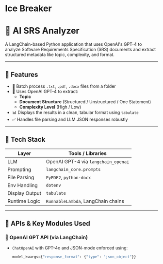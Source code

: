 # Ice Breaker
# 🧠 AI SRS Analyzer

A LangChain-based Python application that uses OpenAI's GPT-4 to analyze Software Requirements Specification (SRS) documents and extract structured metadata like topic, complexity, and format.

---

## 🚀 Features

- 📂 Batch process `.txt`, `.pdf`, `.docx` files from a folder
- 🤖 Uses OpenAI GPT-4 to extract:
  - **Topic**
  - **Document Structure** (Structured / Unstructured / One Statement)
  - **Complexity Level** (High / Low)
- 📊 Displays the results in a clean, tabular format using `tabulate`
- ✅ Handles file parsing and LLM JSON responses robustly

---

## 🧰 Tech Stack

| Layer          | Tools / Libraries                  |
|----------------|------------------------------------|
| LLM            | OpenAI GPT-4 via `langchain_openai` |
| Prompting      | `langchain_core.prompts`           |
| File Parsing   | `PyPDF2`, `python-docx`            |
| Env Handling   | `dotenv`                           |
| Display Output | `tabulate`                         |
| Runtime Logic  | `RunnableLambda`, LangChain chains |

---

## 🧠 APIs & Key Modules Used

### 🔹 OpenAI GPT API (via LangChain)
- `ChatOpenAI` with GPT-4o and JSON-mode enforced using:
  ```python
  model_kwargs={"response_format": {"type": "json_object"}}



